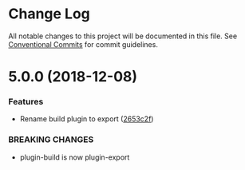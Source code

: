 # Change Log

All notable changes to this project will be documented in this file.
See [Conventional Commits](https://conventionalcommits.org) for commit guidelines.

# 5.0.0 (2018-12-08)


### Features

* Rename build plugin to export ([2653c2f](https://github.com/blockforfun/cli/commit/2653c2f))


### BREAKING CHANGES

* plugin-build is now plugin-export
